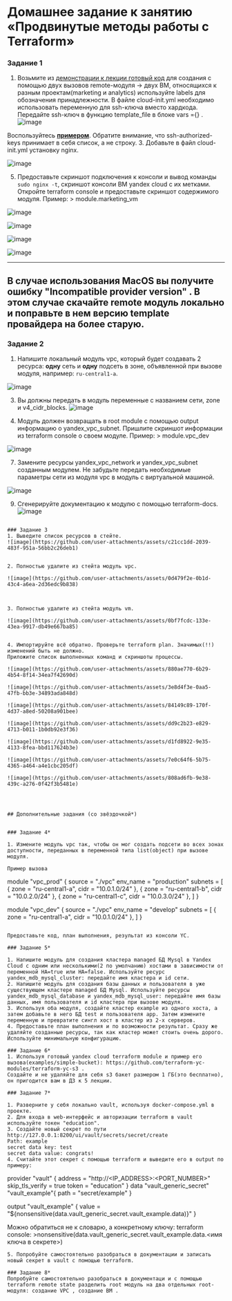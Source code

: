 # Домашнее задание к занятию «Продвинутые методы работы с Terraform»


### Задание 1

1. Возьмите из [демонстрации к лекции готовый код](https://github.com/netology-code/ter-homeworks/tree/main/04/demonstration1) для создания с помощью двух вызовов remote-модуля -> двух ВМ, относящихся к разным проектам(marketing и analytics) используйте labels для обозначения принадлежности.  В файле cloud-init.yml необходимо использовать переменную для ssh-ключа вместо хардкода. Передайте ssh-ключ в функцию template_file в блоке vars ={} .
![image](https://github.com/user-attachments/assets/bff0a28f-1e90-4d89-af8b-a610a3c731c5)


   
Воспользуйтесь [**примером**](https://grantorchard.com/dynamic-cloudinit-content-with-terraform-file-templates/). Обратите внимание, что ssh-authorized-keys принимает в себя список, а не строку.
3. Добавьте в файл cloud-init.yml установку nginx.

![image](https://github.com/user-attachments/assets/8a17536e-4acd-4769-822f-56e238fe669c)

   
5. Предоставьте скриншот подключения к консоли и вывод команды ```sudo nginx -t```, скриншот консоли ВМ yandex cloud с их метками. Откройте terraform console и предоставьте скриншот содержимого модуля. Пример: > module.marketing_vm

![image](https://github.com/user-attachments/assets/df180b7b-a094-4590-b7b8-61db39d1858b)

![image](https://github.com/user-attachments/assets/02170c54-5957-48eb-9853-235cf30881ad)

![image](https://github.com/user-attachments/assets/0714c42c-c93e-466c-a58e-45fbc9316bf5)

![image](https://github.com/user-attachments/assets/3e69b1e3-6b67-4888-9f32-16dc13bf003a)


------
В случае использования MacOS вы получите ошибку "Incompatible provider version" . В этом случае скачайте remote модуль локально и поправьте в нем версию template провайдера на более старую.
------

### Задание 2

1. Напишите локальный модуль vpc, который будет создавать 2 ресурса: **одну** сеть и **одну** подсеть в зоне, объявленной при вызове модуля, например: ```ru-central1-a```.

![image](https://github.com/user-attachments/assets/91d88c12-bcd1-4903-80fb-4caf6cb171b0)

   
3. Вы должны передать в модуль переменные с названием сети, zone и v4_cidr_blocks.
![image](https://github.com/user-attachments/assets/8154ce07-5b8e-4d06-964e-766dcc00eaf7)

   
5. Модуль должен возвращать в root module с помощью output информацию о yandex_vpc_subnet. Пришлите скриншот информации из terraform console о своем модуле. Пример: > module.vpc_dev

![image](https://github.com/user-attachments/assets/909c0b0d-6680-4cf6-ac9b-d64b846fe2b3)

   
7. Замените ресурсы yandex_vpc_network и yandex_vpc_subnet созданным модулем. Не забудьте передать необходимые параметры сети из модуля vpc в модуль с виртуальной машиной.

![image](https://github.com/user-attachments/assets/fd8ddf8a-1bde-4051-8b38-0a2a082483a6)

   
9. Сгенерируйте документацию к модулю с помощью terraform-docs.
![image](https://github.com/user-attachments/assets/9c85d59a-55b1-4ffb-8cf7-1cb80a209f1b)




```

### Задание 3
1. Выведите список ресурсов в стейте.
![image](https://github.com/user-attachments/assets/c21cc1dd-2039-483f-951a-56bb2c26deb1)


2. Полностью удалите из стейта модуль vpc.

![image](https://github.com/user-attachments/assets/0d479f2e-0b1d-43c4-a6ea-2d36edc9b838)



3. Полностью удалите из стейта модуль vm.

![image](https://github.com/user-attachments/assets/0bf7fcdc-133e-43ea-9917-db49e667ba85)


4. Импортируйте всё обратно. Проверьте terraform plan. Значимых(!!) изменений быть не должно.
Приложите список выполненных команд и скриншоты процессы.

![image](https://github.com/user-attachments/assets/880ae770-6b29-4b54-8f14-34ea7f42690d)

![image](https://github.com/user-attachments/assets/3e8d4f3e-0aa5-47fb-bb3e-34893ada848d)

![image](https://github.com/user-attachments/assets/84149c89-170f-4d37-a8ed-50208a901bee)

![image](https://github.com/user-attachments/assets/dd9c2b23-e829-4713-b011-1b0db92e3f36)

![image](https://github.com/user-attachments/assets/d1fd8922-9e35-4133-8fea-bbd117624b3e)

![image](https://github.com/user-attachments/assets/7e0c64f6-5b75-4365-a464-a4e1cbc205df)

![image](https://github.com/user-attachments/assets/808ad6fb-9e38-439c-a276-0f42f3b5481e)




## Дополнительные задания (со звёздочкой*)


### Задание 4*

1. Измените модуль vpc так, чтобы он мог создать подсети во всех зонах доступности, переданных в переменной типа list(object) при вызове модуля.  
  
Пример вызова
```
module "vpc_prod" {
  source       = "./vpc"
  env_name     = "production"
  subnets = [
    { zone = "ru-central1-a", cidr = "10.0.1.0/24" },
    { zone = "ru-central1-b", cidr = "10.0.2.0/24" },
    { zone = "ru-central1-c", cidr = "10.0.3.0/24" },
  ]
}

module "vpc_dev" {
  source       = "./vpc"
  env_name     = "develop"
  subnets = [
    { zone = "ru-central1-a", cidr = "10.0.1.0/24" },
  ]
}
```

Предоставьте код, план выполнения, результат из консоли YC.

### Задание 5*

1. Напишите модуль для создания кластера managed БД Mysql в Yandex Cloud с одним или несколькими(2 по умолчанию) хостами в зависимости от переменной HA=true или HA=false. Используйте ресурс yandex_mdb_mysql_cluster: передайте имя кластера и id сети.
2. Напишите модуль для создания базы данных и пользователя в уже существующем кластере managed БД Mysql. Используйте ресурсы yandex_mdb_mysql_database и yandex_mdb_mysql_user: передайте имя базы данных, имя пользователя и id кластера при вызове модуля.
3. Используя оба модуля, создайте кластер example из одного хоста, а затем добавьте в него БД test и пользователя app. Затем измените переменную и превратите сингл хост в кластер из 2-х серверов.
4. Предоставьте план выполнения и по возможности результат. Сразу же удаляйте созданные ресурсы, так как кластер может стоить очень дорого. Используйте минимальную конфигурацию.

### Задание 6*
1. Используя готовый yandex cloud terraform module и пример его вызова(examples/simple-bucket): https://github.com/terraform-yc-modules/terraform-yc-s3 .
Создайте и не удаляйте для себя s3 бакет размером 1 ГБ(это бесплатно), он пригодится вам в ДЗ к 5 лекции.

### Задание 7*

1. Разверните у себя локально vault, используя docker-compose.yml в проекте.
2. Для входа в web-интерфейс и авторизации terraform в vault используйте токен "education".
3. Создайте новый секрет по пути http://127.0.0.1:8200/ui/vault/secrets/secret/create
Path: example  
secret data key: test 
secret data value: congrats!  
4. Считайте этот секрет с помощью terraform и выведите его в output по примеру:
```
provider "vault" {
 address = "http://<IP_ADDRESS>:<PORT_NUMBER>"
 skip_tls_verify = true
 token = "education"
}
data "vault_generic_secret" "vault_example"{
 path = "secret/example"
}

output "vault_example" {
 value = "${nonsensitive(data.vault_generic_secret.vault_example.data)}"
} 

Можно обратиться не к словарю, а конкретному ключу:
terraform console: >nonsensitive(data.vault_generic_secret.vault_example.data.<имя ключа в секрете>)
```
5. Попробуйте самостоятельно разобраться в документации и записать новый секрет в vault с помощью terraform. 

### Задание 8*
Попробуйте самостоятельно разобраться в документаци и с помощью terraform remote state разделить root модуль на два отдельных root-модуля: создание VPC , создание ВМ . 

